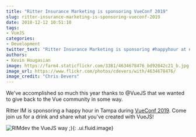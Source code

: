 ```yaml
---
title: "Ritter Insurance Marketing is sponsoring VueConf 2019"
slug: ritter-insurance-marketing-is-sponsoring-vueconf-2019
date: 2018-12-12 10:51:10
tags:
- VueJS
categories:
- Development
twitter_text: "Ritter Insurance Marketing is sponsoring #happyhour at #VueConf2019 #giveback"
authors: 
- Kevin Hougasian
image: https://farm4.staticflickr.com/3381/4634678476_bd92042c21_b.jpg
image_url: https://www.flickr.com/photos/cdevers/with/4634678476/
image_credit: "Chris Devers"
---
```

We've accomplished so much this year thanks to @VueJS that we wanted to give back to the Vue community in some way.

Ritter IM is sponsoring a happy hour in Tampa during [VueConf 2019](http://www.vueconf.us/). Come join us for a drink and share what you've created with VueJS!

![RIMdev the VueJS way ;)](/images/logos/rimdev-vue-logo.svg){: .ui.fluid.image}
